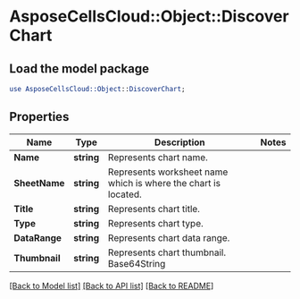 # AsposeCellsCloud::Object::DiscoverChart 

## Load the model package
```perl
use AsposeCellsCloud::Object::DiscoverChart;
```

## Properties
Name | Type | Description | Notes
------------ | ------------- | ------------- | -------------
**Name** | **string** | Represents chart name. |
**SheetName** | **string** | Represents worksheet name which is where the chart is located. |
**Title** | **string** | Represents chart title. |
**Type** | **string** | Represents chart type. |
**DataRange** | **string** | Represents chart data range. |
**Thumbnail** | **string** | Represents chart thumbnail. Base64String |  

[[Back to Model list]](../README.md#documentation-for-models) [[Back to API list]](../README.md#documentation-for-api-endpoints) [[Back to README]](../README.md)

